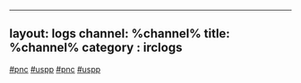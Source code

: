 
---
layout: logs
channel: %channel%
title: %channel%
category : irclogs
---
<a href="%23pnc/logindex.md">#pnc</a>
<a href="%23uspp/logindex.md">#uspp</a>
<a href="pnc/logindex.md">#pnc</a>
<a href="uspp/logindex.md">#uspp</a>


